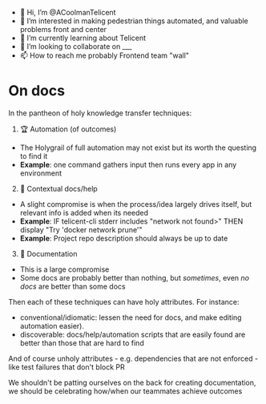 - 👋 Hi, I’m @ACoolmanTelicent
- 👀 I’m interested in making pedestrian things automated, and valuable problems front and center
- 🌱 I’m currently learning about Telicent
- 💞️ I’m looking to collaborate on ___
- 📫 How to reach me probably Frontend team "wall"

# On docs

In the pantheon of holy knowledge transfer techniques:

1. 🏆 Automation (of outcomes)
  - The Holygrail of full automation may not exist but its worth the questing to find it
  - **Example**:  one command gathers input then runs every app in any environment
2. 👼 Contextual docs/help
  - A slight compromise is when the process/idea largely drives itself, but relevant info is added when its needed
  - **Example**: IF telicent-cli stderr includes "network <sha> not found>" THEN display "Try 'docker network prune'"
  - **Example**: Project repo description should always be up to date
3. 📜 Documentation
  - This is a large compromise
  - Some docs are probably better than nothing, but _sometimes_, even _no docs_ are better than some docs


Then each of these techniques can have holy attributes. For instance:
- conventional/idiomatic: lessen the need for docs, and make editing automation easier). 
- discoverable: docs/help/automation scripts that are easily found are better than those that are hard to find
 
And of course unholy attributes - e.g. dependencies that are not enforced - like test failures that don't block PR


We shouldn't be patting ourselves on the back for creating documentation, we should be celebrating how/when our teammates achieve outcomes

